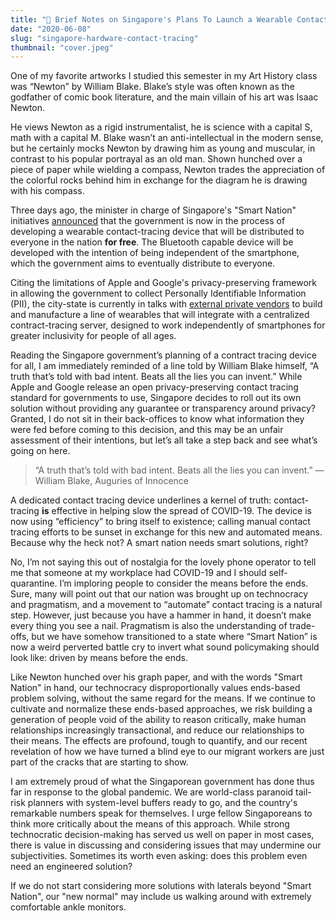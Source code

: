 ```yaml
---
title: "🤔 Brief Notes on Singapore's Plans To Launch a Wearable Contact-Tracing Device" 
date: "2020-06-08"
slug: "singapore-hardware-contact-tracing"
thumbnail: "cover.jpeg"
---
```


One of my favorite artworks I studied this semester in my Art History class was “Newton” by William Blake. Blake’s style was often known as the godfather of comic book literature, and the main villain of his art was Isaac Newton.

He views Newton as a rigid instrumentalist, he is science with a capital S, math with a capital M. Blake wasn’t an anti-intellectual in the modern sense, but he certainly mocks Newton by drawing him as young and muscular, in contrast to his popular portrayal as an old man. Shown hunched over a piece of paper while wielding a compass, Newton trades the appreciation of the colorful rocks behind him in exchange for the diagram he is drawing with his compass.

Three days ago, the minister in charge of Singapore's "Smart Nation" initiatives [announced](https://www.youtube.com/watch?v=CGvUexD1Udk) that the government is now in the process of developing a wearable contact-tracing device that will be distributed to everyone in the nation **for free**. The Bluetooth capable device will be developed with the intention of being independent of the smartphone, which the government aims to eventually distribute to everyone. 

Citing the limitations of Apple and Google's privacy-preserving framework in allowing the government to collect Personally Identifiable Information (PII), the city-state is currently in talks with [external private vendors](https://www.reuters.com/article/us-health-coronavirus-singapore-tech/singapore-plans-wearable-virus-tracing-device-for-all-idUSKBN23C0FO) to build and manufacture a line of wearables that will integrate with a centralized contract-tracing server, designed to work independently of smartphones for greater inclusivity for people of all ages.

Reading the Singapore government’s planning of a contract tracing device for all, I am immediately reminded of a line told by William Blake himself, “A truth that’s told with bad intent. Beats all the lies you can invent.” While Apple and Google release an open privacy-preserving contact tracing standard for governments to use, Singapore decides to roll out its own solution without providing any guarantee or transparency around privacy? Granted, I do not sit in their back-offices to know what information they were fed before coming to this decision, and this may be an unfair assessment of their intentions, but let’s all take a step back and see what’s going on here.

> “A truth that’s told with bad intent. Beats all the lies you can invent.”
>  — William Blake, Auguries of Innocence

A dedicated contact tracing device underlines a kernel of truth: contact-tracing **is** effective in helping slow the spread of COVID-19. The device is now using “efficiency” to bring itself to existence; calling manual contact tracing efforts to be sunset in exchange for this new and automated means. Because why the heck not? A smart nation needs smart solutions, right?

No, I’m not saying this out of nostalgia for the lovely phone operator to tell me that someone at my workplace had COVID-19 and I should self-quarantine. I’m imploring people to consider the means before the ends. Sure, many will point out that our nation was brought up on technocracy and pragmatism, and a movement to “automate” contact tracing is a natural step. However, just because you have a hammer in hand, it doesn’t make every thing you see a nail. Pragmatism is also the understanding of trade-offs, but we have somehow transitioned to a state where “Smart Nation” is now a weird perverted battle cry to invert what sound policymaking should look like: driven by means before the ends.

Like Newton hunched over his graph paper, and with the words "Smart Nation" in hand, our technocracy disproportionally values ends-based problem solving, without the same regard for the means. If we continue to cultivate and normalize these ends-based approaches, we risk building a generation of people void of the ability to reason critically, make human relationships increasingly transactional, and reduce our relationships to their means. The effects are profound, tough to quantify, and our recent revelation of how we have turned a blind eye to our migrant workers are just part of the cracks that are starting to show.

I am extremely proud of what the Singaporean government has done thus far in response to the global pandemic. We are world-class paranoid tail-risk planners with system-level buffers ready to go, and the country's remarkable numbers speak for themselves. I urge fellow Singaporeans to think more critically about the means of this approach. While strong technocratic decision-making has served us well on paper in most cases, there is value in discussing and considering issues that may undermine our subjectivities. Sometimes its worth even asking: does this problem even need an engineered solution? 

If we do not start considering more solutions with laterals beyond "Smart Nation", our "new normal" may include us walking around with extremely comfortable ankle monitors.
